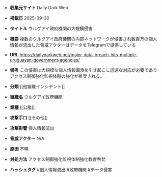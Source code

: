 - **収集元サイト**
Daily Dark Web

- **掲載日**
2025-09-30

- **タイトル**
ウルグアイ政府機関の大規模侵害

- **概要**
複数のウルグアイ政府機関の内部ネットワークが侵害され数百万の個人情報が流出した脅威アクターはデータをTelegramで提供している

- **URL**
https://dailydarkweb.net/major-data-breach-hits-multiple-uruguayan-government-agencies/

- **備考**
この侵害は大規模な個人情報漏洩を引き起こし迅速な対応が必要でありアクセス制御強化監視体制の強化が推奨される。

- **分類**
[[他組織インシデント]]

- **組織名**
ウルグアイ政府機関

- **業種**
[[公務]]

- **攻撃手口**
[[その他]]

- **攻撃影響**
個人情報流出

- **脅威アクター**
N/A

- **原因**
不明

- **対処方法**
アクセス制御強化監視体制強化教育啓発

- **ハッシュタグ**
#個人情報流出 #政府機関 #データ侵害

